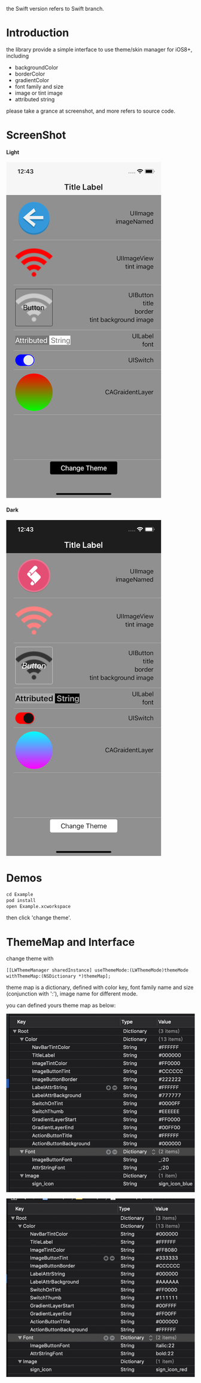 
the Swift version refers to Swift branch.

# Introduction

the library provide a simple interface to use theme/skin manager for iOS8+, including 

- backgroundColor
- borderColor
- gradientColor
- font family and size
- image or tint image
- attributed string

please take a grance at screenshot, and more refers to source code.

# ScreenShot

#### Light

![Light](https://github.com/lalawue/LWTheme/blob/ObjC/Example/Screenshot/light.png)

#### Dark

![Dark](https://github.com/lalawue/LWTheme/blob/ObjC/Example/Screenshot/dark.png)

# Demos

```
cd Example
pod install
open Example.xcworkspace
```

then click 'change theme'.

# ThemeMap and Interface

change theme with 

```
[[LWThemeManager sharedInstance] useThemeMode:(LWThemeMode)themeMode withThemeMap:(NSDictionary *)themeMap];
```

theme map is a dictionary, defined with color key, font family name and size (conjunction with ':'), image name for different mode.

you can defined yours theme map as below:

![LightMap](https://github.com/lalawue/LWTheme/blob/ObjC/Example/Screenshot/lightmap.png)

![DarkMap](https://github.com/lalawue/LWTheme/blob/ObjC/Example/Screenshot/darkmap.png)
